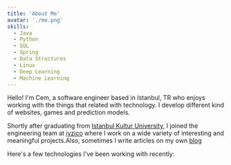 ```yaml
---
title: 'About Me'
avatar: './me.png'
skills:
  - Java
  - Python
  - SQL
  - Spring
  - Data Structures
  - Linux
  - Deep Learning
  - Machine Learning
---
```


Hello! I'm Cem, a software engineer based in Istanbul, TR who enjoys working with the things that related with technology. I develop different kind of websites, games and prediction models.

Shortly after graduating from [Istanbul Kultur University](https://www.iku.edu.tr), I joined the engineering team at [iyzico](https://www.iyzico.com/) where I work on a wide variety of interesting and meaningful projects.Also, sometimes I write articles on my own [blog](https://www.iyzico.com/)

Here's a few technologies I've been working with recently:
